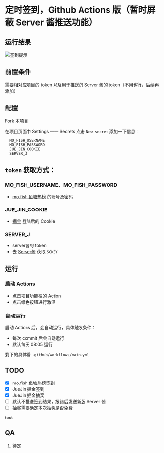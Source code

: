 # 定时签到，Github Actions 版（暂时屏蔽 Server 酱推送功能）

## 运行结果
![签到提示](./static/build.png)

## 前置条件
需要相对应项目的 token 以及用于推送的 Server 酱的 token（不用也行，后续再添加）

## 配置
Fork 本项目

在项目页面中 Settings —— Secrets 点击 `New secret` 添加一下信息：

      MO_FISH_USERNAME
      MO_FISH_PASSWORD
      JUE_JIN_COOKIE
      SERVER_J

## `token` 获取方式：
### MO_FISH_USERNAME、MO_FISH_PASSWORD
- [mo.fish 鱼塘热榜](https://mo.fish/) 的账号及密码

### JUE_JIN_COOKIE
- [掘金](https://juejin.cn/) 登陆后的 Cookie
### SERVER_J
- server酱的 token
- 去 [Server酱](http://sc.ftqq.com/?c=code) 获取 `SCKEY`

## 运行
### 启动 Actions
   - 点击项目功能栏的 Action
   - 点击绿色按钮进行激活

### 自动运行
启动 Actions 后，会自动运行，具体触发条件：
   - 每次 commit 后会自动运行
   - 默认每天 08:05 运行

剩下的具体看 `.github/workflows/main.yml`

## TODO
- [x] mo.fish 鱼塘热榜签到
- [x] JueJin 掘金签到
- [x] JueJin 掘金抽奖
- [ ] 默认不推送签到结果，报错后发送新版 Server 酱
- [ ] 抽奖需要确定本次抽奖是否免费

test

## QA
1) 待定
